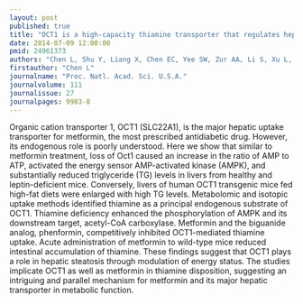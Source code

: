 ```yaml
---
layout: post
published: true
title: "OCT1 is a high-capacity thiamine transporter that regulates hepatic steatosis and is a target of metformin."
date: 2014-07-09 12:00:00
pmid: 24961373
authors: "Chen L, Shu Y, Liang X, Chen EC, Yee SW, Zur AA, Li S, Xu L, Keshari KR, Lin MJ, Chien HC, Zhang Y, Morrissey KM, Liu J, Ostrem J, Younger NS, Kurhanewicz J, Shokat KM, Ashrafi K, Giacomini KM"
firstauthor: "Chen L"
journalname: "Proc. Natl. Acad. Sci. U.S.A."
journalvolume: 111
journalissue: 27
journalpages: 9983-8
---
```


Organic cation transporter 1, OCT1 (SLC22A1), is the major hepatic uptake transporter for metformin, the most prescribed antidiabetic drug. However, its endogenous role is poorly understood. Here we show that similar to metformin treatment, loss of Oct1 caused an increase in the ratio of AMP to ATP, activated the energy sensor AMP-activated kinase (AMPK), and substantially reduced triglyceride (TG) levels in livers from healthy and leptin-deficient mice. Conversely, livers of human OCT1 transgenic mice fed high-fat diets were enlarged with high TG levels. Metabolomic and isotopic uptake methods identified thiamine as a principal endogenous substrate of OCT1. Thiamine deficiency enhanced the phosphorylation of AMPK and its downstream target, acetyl-CoA carboxylase. Metformin and the biguanide analog, phenformin, competitively inhibited OCT1-mediated thiamine uptake. Acute administration of metformin to wild-type mice reduced intestinal accumulation of thiamine. These findings suggest that OCT1 plays a role in hepatic steatosis through modulation of energy status. The studies implicate OCT1 as well as metformin in thiamine disposition, suggesting an intriguing and parallel mechanism for metformin and its major hepatic transporter in metabolic function.

